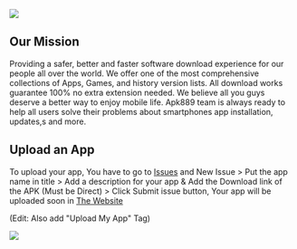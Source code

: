 ![](https://github.com/AshleySato899/apk889.blogspot.com/blob/main/Apk%20899.png)

## Our Mission
Providing a safer, better and faster software download experience for our people all over the world.
We offer one of the most comprehensive collections of Apps, Games, and history version lists.
All download works guarantee 100% no extra extension needed. We believe all you guys deserve a better way to enjoy mobile life.
Apk889 team is always ready to help all users solve their problems about smartphones app installation, updates,s and more.

## Upload an App
To upload your app, You have to go to [Issues](https://github.com/AshleySato899/apk889.blogspot.com/issues) and New Issue > Put the app name in title > 
Add a description for your app & Add the Download link of the APK (Must be Direct) > Click Submit issue button, Your app will be uploaded soon in [The Website](https://apk899.blogspot.com/)

(Edit: Also add "Upload My App" Tag)

![](https://github.com/AshleySato899/apk889.blogspot.com/blob/main/UploadAPK.gif)

